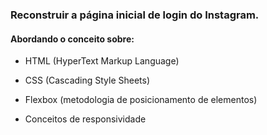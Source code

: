 ### Reconstruir a página inicial de login do Instagram.



#### Abordando o conceito sobre:

- HTML (HyperText Markup Language)

- CSS (Cascading Style Sheets)
- Flexbox (metodologia de posicionamento de elementos)
- Conceitos de responsividade